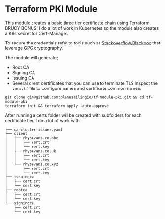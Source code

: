 # Terraform PKI Module

This module creates a basic three tier certificate chain using Terraform.    
BRUCY BONUS: I do a lot of work in Kubernetes so the module also creates a K8s secret for Cert-Manager.

To secure the credentials refer to tools such as [Stackoverflow/Blackbox](https://github.com/StackExchange/blackbox) that leverage GPG cryptography.

The module will generate;
- Root CA
- Signing CA
- Issuing CA
- Several client certificates that you can use to terminate TLS
Inspect the `vars.tf` file to configure names and certificate common names.

```
git clone git@github.com:planesailingio/tf-module-pki.git && cd tf-module-pki
terraform init && terraform apply -auto-approve
```

After running a certs folder will be created with subfolders for each certificate tier. I do a lot of work with 
```
├── ca-cluster-issuer.yaml
├── client
│   ├── rhysevans.co.abc
│   │   ├── cert.crt
│   │   └── cert.key
│   ├── rhysevans.co.uk
│   │   ├── cert.crt
│   │   └── cert.key
│   └── rhysevans.co.xyz
│       ├── cert.crt
│       └── cert.key
├── issuingca
│   ├── cert.crt
│   └── cert.key
├── rootca
│   ├── cert.crt
│   └── cert.key
└── signingca
    ├── cert.crt
    └── cert.key
```
